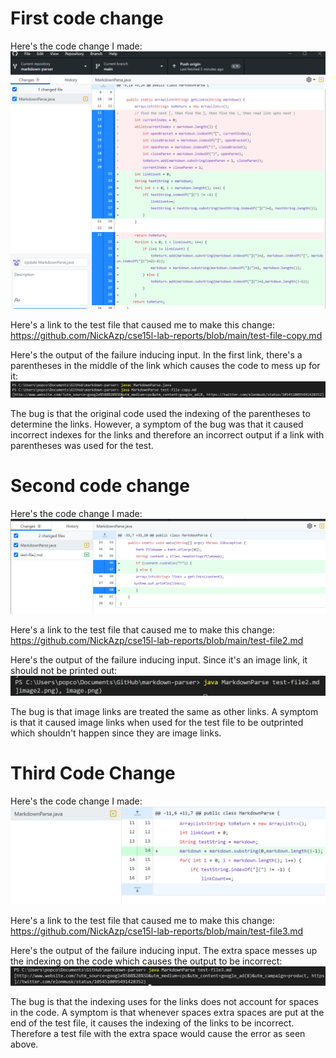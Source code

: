 # First code change
Here's the code change I made:
![Image 1](Change1.png)

Here's a link to the test file that caused me to make this change:
https://github.com/NickAzp/cse15l-lab-reports/blob/main/test-file-copy.md

Here's the output of the failure inducing input. In the first link, there's a parentheses in the middle of the link which causes the code to mess up for it:
![Image 2](LabR2S2.png)

The bug is that the original code used the indexing of the parentheses to determine the links. However, a symptom of the bug was that it caused incorrect indexes for the links and therefore an incorrect output if a link with parentheses was used for the test.

# Second code change
Here's the code change I made:
![Image 4](Change2.png)

Here's a link to the test file that caused me to make this change:
https://github.com/NickAzp/cse15l-lab-reports/blob/main/test-file2.md

Here's the output of the failure inducing input. Since it's an image link, it should not be printed out:
![Image 3](Image3.png)

The bug is that image links are treated the same as other links. A symptom is that it caused image links when used for the test file to be outprinted which shouldn't happen since they are image links.
# Third Code Change
Here's the code change I made:
![Image 5](Change3.png)

Here's a link to the test file that caused me to make this change:
https://github.com/NickAzp/cse15l-lab-reports/blob/main/test-file3.md

Here's the output of the failure inducing input. The extra space messes up the indexing on the code which causes the output to be incorrect:
![Image 6](Image5.png)

The bug is that the indexing uses for the links does not account for spaces in the code. A symptom is that whenever spaces extra spaces are put at the end of the test file, it causes the indexing of the links to be incorrect. Therefore a test file with the extra space would cause the error as seen above.



